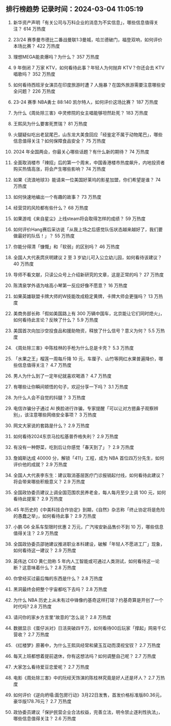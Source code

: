 
## 排行榜趋势 记录时间：2024-03-04 11:05:19
  
  1. 新华资产声明「有关公司与万科企业的消息为不实信息」，哪些信息值得关注？ 614 万热度
    
  2. 23/24 赛季曼市德比二番战曼联1:3曼城，哈兰德破门，福登双响，如何评价本场比赛？ 422 万热度
    
  3. 理想MEGA能卖爆吗？为什么？ 357 万热度
    
  4. 9 年倒闭 7 万家 KTV，如何看待此事？年轻人为何抛弃 KTV？你还会去 KTV 唱歌吗？ 352 万热度
    
  5. 如何看待西班牙女演员在印度旅游时遭 7 人施暴？在国外旅游需要注意哪些安全问题？ 226 万热度
    
  6. 23-24 赛季 NBA勇士 88:140 凯尔特人，如何评价这场比赛？ 187 万热度
    
  7. 为什么《周处除三害》中灵修院的女主唱能够坦然赴死？ 183 万热度
    
  8. 王熙凤为什么要害死贾瑞？ 81 万热度
    
  9. 火腿疑似吃出老鼠尾巴，山东龙大美食回应「经鉴定不属于动物尾巴」，哪些信息值得关注？如何保障食品安全？ 75 万热度
    
  10. 2024 年全国两会，你最关心哪些话题？有什么新的期待？ 74 万热度
    
  11. 全面取消楼市「辣招」后的第一个周末，中国香港楼市热度飙升，内地投资者购买热情高涨，将会产生哪些影响？ 74 万热度
    
  12. 如果《流浪地球3》能请来一位美国好莱坞的影星加盟，你们希望是谁？ 74 万热度
    
  13. 如何快速地编出一个有趣的故事？ 73 万热度
    
  14. 经营贷的风险都有些什么？ 68 万热度
    
  15. 如果游戏《来自星尘》上线steam将会取得怎样的成绩？ 59 万热度
    
  16. 如何评价Hang赛后采访说「从我上场之后感觉队伍状态越来越好了，我们要做最好的队伍！」？ 55 万热度
    
  17. 你能分得清「慷慨」和「软弱」的区别吗？ 46 万热度
    
  18. 全国人大代表庹庆明建议 2 至 3 岁幼儿可入公立幼儿园，如何看待该建议？ 40 万热度
    
  19. 导师不看文献，只读公众号上介绍新研究的文章，这是正常的吗？ 27 万热度
    
  20. 陈清泉学外语为啥高小琴第一反应好像不愿意？ 16 万热度
    
  21. 如果英雄联盟卡牌大师的W技能改成稳定黄牌，卡牌大师会更强吗？ 13 万热度
    
  22. 美商务部长称「假如美国路上有 300 万辆中国车，北京能让它们同时熄火」，如何看待此言论？反映了什么？ 5.9 万热度
    
  23. 美国首次向加沙空投食品和援助物资，释放了什么信号？意义为何？ 5.5 万热度
    
  24. 《周处除三害》中陈桂林的手枪为什么总是卡壳？ 5.3 万热度
    
  25. 「水果之王」榴莲一周每斤降 10 元，车厘子、山竹等网红水果普遍降价，哪些信息值得关注？ 4.7 万热度
    
  26. 男人为什么到了一定年纪就喜欢喝酒？ 4.7 万热度
    
  27. 有哪些让你瞬间顿悟的句子，欢迎分享一下吗？ 3.1 万热度
    
  28. 为什么人会不自觉的抖腿？ 3 万热度
    
  29. 电信诈骗分子通过 AI 换脸进行诈骗，专家提醒「可以让对方摁鼻子观察辨别」，该注意哪些网络安全事项？ 3 万热度
    
  30. 网文大家说的套路是什么？ 2.9 万热度
    
  31. 如何看待2024东京马拉松基普乔格失利？ 2.9 万热度
    
  32. 有没有一种野菜，吃到后让你感觉「春天到了」？ 2.9 万热度
    
  33. 詹姆斯达成 40000 分，解锁「411」工程，成为 NBA 首位四万分先生，如何评价他的成就？ 2.9 万热度
    
  34. 全国人大代表李东生：建议取消基层医疗门诊报销起付线，如何看待此建议？将会带来哪些积极意义？ 2.9 万热度
    
  35. 全国政协委员建议上调全国范围农民养老金，每人每月至少上调 100 元，如何看待此提案？ 2.9 万热度
    
  36. 45 年历史的《中美科技合作协定》到期，《自然》杂志称「终止协定将是危险的愚蠢之举」，如何看待此事？ 2.9 万热度
    
  37. 小鹏 G6 全系车型限时优惠 2 万元，广汽埃安新品售价不到 10 万，哪些信息值得关注？ 2.9 万热度
    
  38. 全国政协委员邵驰建议推进职业本科建设，破解「年轻人不愿进工厂」现象，如何看待这一建议？ 2.9 万热度
    
  39. 英伟达 CEO 黄仁勋称 5 年内人工智能或可通过人类测试，如何看待这一论断？这意味着什么？ 2.8 万热度
    
  40. 你曾经买过最后悔的东西是什么？ 2.8 万热度
    
  41. 黑洞最终会把整个宇宙都吃下去吗？ 2.8 万热度
    
  42. 为什么 NBA 历史上从未有过中锋像约基奇这样打球？约基奇算是开创了一个时代吗? 2.8 万热度
    
  43. 请问你的家乡方言里“故意的”怎么说？ 2.8 万热度
    
  44. 数据显示《蛋仔派对》日活突破四千万，如何看待00后玩家「撑起」网易千亿营收？ 2.7 万热度
    
  45. 《红楼梦》原著中，为什么王熙凤经常和黛玉互动而漠视宝钗？ 2.7 万热度
    
  46. 每天上班都想着提前退休，你有这想法吗？如何调整自己呢？ 2.7 万热度
    
  47. 大家怎么看待爱豆恋爱呢？ 2.7 万热度
    
  48. 电影《周处除三害》中的阮经天饰演的陈桂林究竟是好人还是坏人？ 2.7 万热度
    
  49. 如何评价《逆向坍塌:面包房行动》3月22日发售，首发价格标准版80.36元，豪华版178.76元？ 2.7 万热度
    
  50. 政协委员建议「保护民营企业合法权益，完善立法，明令禁止逐利性执法」，哪些信息值得关注？ 2.6 万热度
    